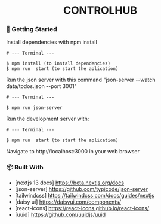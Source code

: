<H1 align ="center" > CONTROLHUB  </h1>

### 🚀 Getting Started

Install dependencies with npm install

```
# --- Terminal ---

$ npm install (to install dependencies)
$ npm run  start (to start the aplication)
```
  
Run the json server with this command "json-server --watch data/todos.json --port 3001"

```
# --- Terminal ---

$ npm run json-server
```

Run the development server with:

```
# --- Terminal ---

$ npm run  start (to start the aplication)
```
Navigate to http://localhost:3000 in your web browser

### 📦 Built With

- [nextjs 13 docs] https://beta.nextjs.org/docs
- [json-server] https://github.com/typicode/json-server
- [tailwindcss] https://tailwindcss.com/docs/guides/nextjs
- [daisy ui] https://daisyui.com/components/
- [react-icons] https://react-icons.github.io/react-icons/
- [uuid] https://github.com/uuidjs/uuid

